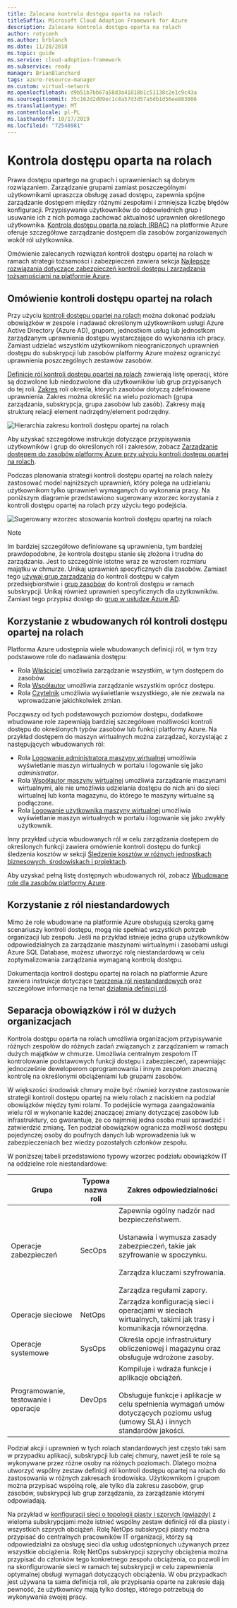 ```yaml
---
title: Zalecana kontrola dostępu oparta na rolach
titleSuffix: Microsoft Cloud Adoption Framework for Azure
description: Zalecana kontrola dostępu oparta na rolach
author: rotycenh
ms.author: brblanch
ms.date: 11/28/2018
ms.topic: guide
ms.service: cloud-adoption-framework
ms.subservice: ready
manager: BrianBlanchard
tags: azure-resource-manager
ms.custom: virtual-network
ms.openlocfilehash: d9b51b7bb67a58d3a41818b1c51138c2e1c9c43a
ms.sourcegitcommit: 35c162d2d09ec1c4a57d3d57a5db1d56ee883806
ms.translationtype: MT
ms.contentlocale: pl-PL
ms.lasthandoff: 10/17/2019
ms.locfileid: "72548981"
---
```

# <a name="role-based-access-control"></a>Kontrola dostępu oparta na rolach

Prawa dostępu opartego na grupach i uprawnieniach są dobrym rozwiązaniem. Zarządzanie grupami zamiast poszczególnymi użytkownikami upraszcza obsługę zasad dostępu, zapewnia spójne zarządzanie dostępem między różnymi zespołami i zmniejsza liczbę błędów konfiguracji. Przypisywanie użytkowników do odpowiednich grup i usuwanie ich z nich pomaga zachować aktualność uprawnień określonego użytkownika. [Kontrola dostępu oparta na rolach (RBAC)](https://docs.microsoft.com/azure/role-based-access-control/overview) na platformie Azure oferuje szczegółowe zarządzanie dostępem dla zasobów zorganizowanych wokół ról użytkownika.

Omówienie zalecanych rozwiązań kontroli dostępu opartej na rolach w ramach strategii tożsamości i zabezpieczeń zawiera sekcja [Najlepsze rozwiązania dotyczące zabezpieczeń kontroli dostępu i zarządzania tożsamościami na platformie Azure](https://docs.microsoft.com/azure/security/azure-security-identity-management-best-practices#use-role-based-access-control).

## <a name="overview-of-role-based-access-control"></a>Omówienie kontroli dostępu opartej na rolach

Przy użyciu [kontroli dostępu opartej na rolach](https://docs.microsoft.com/azure/role-based-access-control/overview) można dokonać podziału obowiązków w zespole i nadawać określonym użytkownikom usługi Azure Active Directory (Azure AD), grupom, jednostkom usług lub jednostkom zarządzanym uprawnienia dostępu wystarczające do wykonania ich pracy. Zamiast udzielać wszystkim użytkownikom nieograniczonych uprawnień dostępu do subskrypcji lub zasobów platformy Azure możesz ograniczyć uprawnienia poszczególnych zestawów zasobów.

[Definicje ról kontroli dostępu opartej na rolach](https://docs.microsoft.com/azure/role-based-access-control/role-definitions) zawierają listę operacji, które są dozwolone lub niedozwolone dla użytkowników lub grup przypisanych do tej roli. [Zakres](https://docs.microsoft.com/azure/role-based-access-control/overview#scope) roli określa, których zasobów dotyczą zdefiniowane uprawnienia. Zakres można określić na wielu poziomach (grupa zarządzania, subskrypcja, grupa zasobów lub zasób). Zakresy mają strukturę relacji element nadrzędny/element podrzędny.

![Hierarchia zakresu kontroli dostępu opartej na rolach](../../_images/azure-best-practices/rbac-scope.png)

Aby uzyskać szczegółowe instrukcje dotyczące przypisywania użytkowników i grup do określonych ról i zakresów, zobacz [Zarządzanie dostępem do zasobów platformy Azure przy użyciu kontroli dostępu opartej na rolach](https://docs.microsoft.com/azure/role-based-access-control/role-assignments-portal).

Podczas planowania strategii kontroli dostępu opartej na rolach należy zastosować model najniższych uprawnień, który polega na udzielaniu użytkownikom tylko uprawnień wymaganych do wykonania pracy. Na poniższym diagramie przedstawiono sugerowany wzorzec korzystania z kontroli dostępu opartej na rolach przy użyciu tego podejścia.

![Sugerowany wzorzec stosowania kontroli dostępu opartej na rolach](../../_images/azure-best-practices/rbac-least-privilege.png)

> [!NOTE]
> Im bardziej szczegółowo definiowane są uprawnienia, tym bardziej prawdopodobne, że kontrola dostępu stanie się złożona i trudna do zarządzania. Jest to szczególnie istotne wraz ze wzrostem rozmiaru majątku w chmurze. Unikaj uprawnień specyficznych dla zasobów. Zamiast tego [używaj grup zarządzania](https://docs.microsoft.com/azure/governance/management-groups) do kontroli dostępu w całym przedsiębiorstwie i [grup zasobów](https://docs.microsoft.com/azure/azure-resource-manager/resource-group-overview#resource-groups) do kontroli dostępu w ramach subskrypcji. Unikaj również uprawnień specyficznych dla użytkowników. Zamiast tego przypisz dostęp do [grup w usłudze Azure AD](https://docs.microsoft.com/azure/active-directory/fundamentals/active-directory-manage-groups).

## <a name="using-built-in-rbac-roles"></a>Korzystanie z wbudowanych ról kontroli dostępu opartej na rolach

Platforma Azure udostępnia wiele wbudowanych definicji ról, w tym trzy podstawowe role do nadawania dostępu:

- Rola [Właściciel](https://docs.microsoft.com/azure/role-based-access-control/built-in-roles#owner) umożliwia zarządzanie wszystkim, w tym dostępem do zasobów.
- Rola [Współautor](https://docs.microsoft.com/azure/role-based-access-control/built-in-roles#contributor) umożliwia zarządzanie wszystkim oprócz dostępu.
- Rola [Czytelnik](https://docs.microsoft.com/azure/role-based-access-control/built-in-roles#reader) umożliwia wyświetlanie wszystkiego, ale nie zezwala na wprowadzanie jakichkolwiek zmian.

Począwszy od tych podstawowych poziomów dostępu, dodatkowe wbudowane role zapewniają bardziej szczegółowe możliwości kontroli dostępu do określonych typów zasobów lub funkcji platformy Azure. Na przykład dostępem do maszyn wirtualnych można zarządzać, korzystając z następujących wbudowanych ról:

- Rola [Logowanie administratora maszyny wirtualnej](https://docs.microsoft.com/azure/role-based-access-control/built-in-roles#virtual-machine-administrator-login) umożliwia wyświetlanie maszyn wirtualnych w portalu i logowanie się jako _administrator_.
- Rola [Współautor maszyny wirtualnej](https://docs.microsoft.com/azure/role-based-access-control/built-in-roles#virtual-machine-contributor) umożliwia zarządzanie maszynami wirtualnymi, ale nie umożliwia udzielania dostępu do nich ani do sieci wirtualnej lub konta magazynu, do którego te maszyny wirtualne są podłączone.
- Rola [Logowanie użytkownika maszyny wirtualnej](https://docs.microsoft.com/azure/role-based-access-control/built-in-roles#virtual-machine-user-login) umożliwia wyświetlanie maszyn wirtualnych w portalu i logowanie się jako zwykły użytkownik.

Inny przykład użycia wbudowanych ról w celu zarządzania dostępem do określonych funkcji zawiera omówienie kontroli dostępu do funkcji śledzenia kosztów w sekcji [Śledzenie kosztów w różnych jednostkach biznesowych, środowiskach i projektach](./track-costs.md#provide-the-right-level-of-cost-access).

Aby uzyskać pełną listę dostępnych wbudowanych ról, zobacz [Wbudowane role dla zasobów platformy Azure](https://docs.microsoft.com/azure/role-based-access-control/built-in-roles).

## <a name="using-custom-roles"></a>Korzystanie z ról niestandardowych

Mimo że role wbudowane na platformie Azure obsługują szeroką gamę scenariuszy kontroli dostępu, mogą nie spełniać wszystkich potrzeb organizacji lub zespołu. Jeśli na przykład istnieje jedna grupa użytkowników odpowiedzialnych za zarządzanie maszynami wirtualnymi i zasobami usługi Azure SQL Database, możesz utworzyć rolę niestandardową w celu zoptymalizowania zarządzania wymaganą kontrolą dostępu.

Dokumentacja kontroli dostępu opartej na rolach na platformie Azure zawiera instrukcje dotyczące [tworzenia ról niestandardowych](https://docs.microsoft.com/azure/role-based-access-control/custom-roles) oraz szczegółowe informacje na temat [działania definicji ról](https://docs.microsoft.com/azure/role-based-access-control/role-definitions).

## <a name="separation-of-responsibilities-and-roles-for-large-organizations"></a>Separacja obowiązków i ról w dużych organizacjach

Kontrola dostępu oparta na rolach umożliwia organizacjom przypisywanie różnych zespołów do różnych zadań związanych z zarządzaniem w ramach dużych majątków w chmurze. Umożliwia centralnym zespołom IT kontrolowanie podstawowych funkcji dostępu i zabezpieczeń, zapewniając jednocześnie deweloperom oprogramowania i innym zespołom znaczną kontrolę na określonymi obciążeniami lub grupami zasobów.

W większości środowisk chmury może być również korzystne zastosowanie strategii kontroli dostępu opartej na wielu rolach z naciskiem na podział obowiązków między tymi rolami. To podejście wymaga zaangażowania wielu ról w wykonanie każdej znaczącej zmiany dotyczącej zasobów lub infrastruktury, co gwarantuje, że co najmniej jedna osoba musi sprawdzić i zatwierdzić zmianę. Ten podział obowiązków ogranicza możliwość dostępu pojedynczej osoby do poufnych danych lub wprowadzenia luk w zabezpieczeniach bez wiedzy pozostałych członków zespołu.

W poniższej tabeli przedstawiono typowy wzorzec podziału obowiązków IT na oddzielne role niestandardowe:

<!-- markdownlint-disable MD033 -->

| Grupa | Typowa nazwa roli | Zakres odpowiedzialności |
| --- | --- | --- |
| Operacje zabezpieczeń | SecOps | Zapewnia ogólny nadzór nad bezpieczeństwem.<br/><br/> Ustanawia i wymusza zasady zabezpieczeń, takie jak szyfrowanie w spoczynku.<br/><br/> Zarządza kluczami szyfrowania.<br/><br/> Zarządza regułami zapory. |
| Operacje sieciowe | NetOps | Zarządza konfiguracją sieci i operacjami w sieciach wirtualnych, takimi jak trasy i komunikacja równorzędna. |
| Operacje systemowe | SysOps | Określa opcje infrastruktury obliczeniowej i magazynu oraz obsługuje wdrożone zasoby. |
| Programowanie, testowanie i operacje | DevOps | Kompiluje i wdraża funkcje i aplikacje obciążeń.<br/><br/> Obsługuje funkcje i aplikacje w celu spełnienia wymagań umów dotyczących poziomu usług (umowy SLA) i innych standardów jakości. |

<!-- markdownlint-enable MD033 -->

Podział akcji i uprawnień w tych rolach standardowych jest często taki sam w przypadku aplikacji, subskrypcji lub całej chmury, nawet jeśli te role są wykonywane przez różne osoby na różnych poziomach. Dlatego można utworzyć wspólny zestaw definicji ról kontroli dostępu opartej na rolach do zastosowania w różnych zakresach środowiska. Użytkownikom i grupom można przypisać wspólną rolę, ale tylko dla zakresu zasobów, grup zasobów, subskrypcji lub grup zarządzania, za zarządzanie którymi odpowiadają.

Na przykład w [konfiguracji sieci o topologii piasty i szprych (gwiazdy)](./hub-spoke-network-topology.md) z wieloma subskrypcjami może istnieć wspólny zestaw definicji ról dla piasty i wszystkich szprych obciążeń. Rolę NetOps subskrypcji piasty można przypisać do centralnych pracowników IT organizacji, którzy są odpowiedzialni za obsługę sieci dla usług udostępnionych używanych przez wszystkie obciążenia. Rolę NetOps subskrypcji szprychy obciążenia można przypisać do członków tego konkretnego zespołu obciążenia, co pozwoli im na skonfigurowanie sieci w ramach tej subskrypcji w celu zapewnienia optymalnej obsługi wymagań dotyczących obciążenia. W obu przypadkach jest używana ta sama definicja roli, ale przypisania oparte na zakresie dają pewność, że użytkownicy mają tylko dostęp, którego potrzebują do wykonywania swojej pracy.
